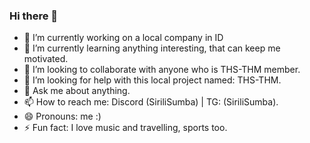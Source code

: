### Hi there 👋

<!--
**sirilisumba/sirilisumba** is a ✨ _special_ ✨ repository because its `README.md` (this file) appears on your GitHub profile.

Here are some ideas to get you started: -->

- 🔭 I’m currently working on a local company in ID
- 🌱 I’m currently learning anything interesting, that can keep me motivated.
- 👯 I’m looking to collaborate with anyone who is THS-THM member.
- 🤔 I’m looking for help with this local project named: THS-THM.
- 💬 Ask me about anything.
- 📫 How to reach me: Discord (SiriliSumba) | TG: (SiriliSumba).
- 😄 Pronouns: me :)
- ⚡ Fun fact: I love music and travelling, sports too.

